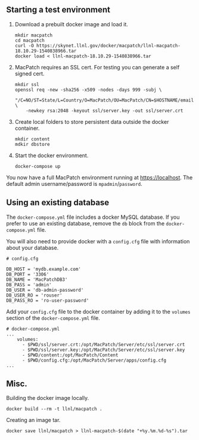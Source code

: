 ## Starting a test environment

1. Download a prebuilt docker image and load it.

    ```
    mkdir macpatch
    cd macpatch
    curl -O https://skynet.llnl.gov/docker/macpatch/llnl-macpatch-18.10.29-1540838966.tar
    docker load < llnl-macpatch-18.10.29-1540838966.tar
    ```

2. MacPatch requires an SSL cert. For testing you can generate a self signed cert.

    ```
    mkdir ssl
    openssl req -new -sha256 -x509 -nodes -days 999 -subj \
        "/C=NO/ST=State/L=Country/O=MacPatch/OU=MacPatch/CN=$HOSTNAME/emailAddress=admin@mpdemo.com" \
        -newkey rsa:2048 -keyout ssl/server.key -out ssl/server.crt
    ```

3. Create local folders to store persistent data outside the docker container.

    ```
    mkdir content
    mdkir dbstore
    ```

4. Start the docker environment.

    ```
    docker-compose up
    ```

You now have a full MacPatch environment running at [https://localhost](https://localhost). The default admin username/password is `mpadmin`/`password`.

## Using an existing database

The `docker-compose.yml` file includes a docker MySQL database. If you prefer to use an existing database, remove the `db` block from the `docker-compose.yml` file.

You will also need to provide docker with a `config.cfg` file with information about your database.

```
# config.cfg

DB_HOST = 'mydb.example.com'
DB_PORT = '3306'
DB_NAME = 'MacPatchDB3'
DB_PASS = 'admin'
DB_USER = 'db-admin-password'
DB_USER_RO = 'rouser'
DB_PASS_RO = 'ro-user-password'
```

Add your `config.cfg` file to the docker container by adding it to the `volumes` section of the `docker-compose.yml` file.

```
# docker-compose.yml
...
    volumes:
      - $PWD/ssl/server.crt:/opt/MacPatch/Server/etc/ssl/server.crt
      - $PWD/ssl/server.key:/opt/MacPatch/Server/etc/ssl/server.key
      - $PWD/content:/opt/MacPatch/Content
      - $PWD/config.cfg:/opt/MacPatch/Server/apps/config.cfg
...
```

## Misc.

Building the docker image locally.

```
docker build --rm -t llnl/macpatch .
```

Creating an image tar.

```
docker save llnl/macpatch > llnl-macpatch-$(date "+%y.%m.%d-%s").tar
```
